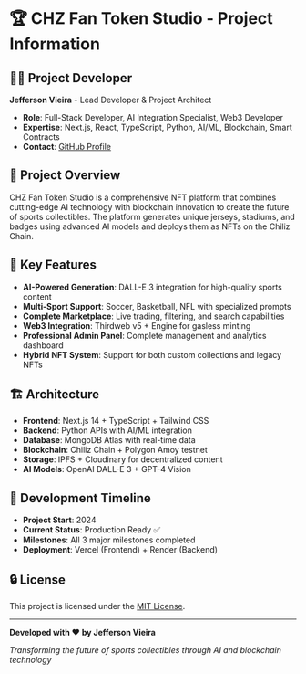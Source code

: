 # 🏆 CHZ Fan Token Studio - Project Information

## 👨‍💻 **Project Developer**

**Jefferson Vieira** - Lead Developer & Project Architect

- **Role**: Full-Stack Developer, AI Integration Specialist, Web3 Developer
- **Expertise**: Next.js, React, TypeScript, Python, AI/ML, Blockchain, Smart Contracts
- **Contact**: [GitHub Profile](https://github.com/jeffersonvieira)

## 🎯 **Project Overview**

CHZ Fan Token Studio is a comprehensive NFT platform that combines cutting-edge AI technology with blockchain innovation to create the future of sports collectibles. The platform generates unique jerseys, stadiums, and badges using advanced AI models and deploys them as NFTs on the Chiliz Chain.

## 🚀 **Key Features**

- **AI-Powered Generation**: DALL-E 3 integration for high-quality sports content
- **Multi-Sport Support**: Soccer, Basketball, NFL with specialized prompts
- **Complete Marketplace**: Live trading, filtering, and search capabilities
- **Web3 Integration**: Thirdweb v5 + Engine for gasless minting
- **Professional Admin Panel**: Complete management and analytics dashboard
- **Hybrid NFT System**: Support for both custom collections and legacy NFTs

## 🏗️ **Architecture**

- **Frontend**: Next.js 14 + TypeScript + Tailwind CSS
- **Backend**: Python APIs with AI/ML integration
- **Database**: MongoDB Atlas with real-time data
- **Blockchain**: Chiliz Chain + Polygon Amoy testnet
- **Storage**: IPFS + Cloudinary for decentralized content
- **AI Models**: OpenAI DALL-E 3 + GPT-4 Vision

## 📅 **Development Timeline**

- **Project Start**: 2024
- **Current Status**: Production Ready ✅
- **Milestones**: All 3 major milestones completed
- **Deployment**: Vercel (Frontend) + Render (Backend)

## 🔒 **License**

This project is licensed under the [MIT License](LICENSE).

---

**Developed with ❤️ by Jefferson Vieira**

*Transforming the future of sports collectibles through AI and blockchain technology*
